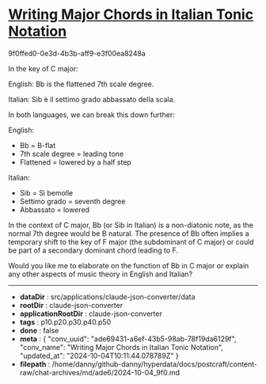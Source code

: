 # [Writing Major Chords in Italian Tonic Notation](https://claude.ai/chat/ade69431-a6ef-43b5-98ab-78f19da6129f)

9f0ffed0-0e3d-4b3b-aff9-e3f00ea8248a

 In the key of C major:

English: Bb is the flattened 7th scale degree.

Italian: Sib è il settimo grado abbassato della scala.

In both languages, we can break this down further:

English:
- Bb = B-flat
- 7th scale degree = leading tone
- Flattened = lowered by a half step

Italian:
- Sib = Si bemolle
- Settimo grado = seventh degree
- Abbassato = lowered

In the context of C major, Bb (or Sib in Italian) is a non-diatonic note, as the normal 7th degree would be B natural. The presence of Bb often implies a temporary shift to the key of F major (the subdominant of C major) or could be part of a secondary dominant chord leading to F.

Would you like me to elaborate on the function of Bb in C major or explain any other aspects of music theory in English and Italian?

---

* **dataDir** : src/applications/claude-json-converter/data
* **rootDir** : claude-json-converter
* **applicationRootDir** : claude-json-converter
* **tags** : p10.p20.p30.p40.p50
* **done** : false
* **meta** : {
  "conv_uuid": "ade69431-a6ef-43b5-98ab-78f19da6129f",
  "conv_name": "Writing Major Chords in Italian Tonic Notation",
  "updated_at": "2024-10-04T10:11:44.078789Z"
}
* **filepath** : /home/danny/github-danny/hyperdata/docs/postcraft/content-raw/chat-archives/md/ade6/2024-10-04_9f0.md